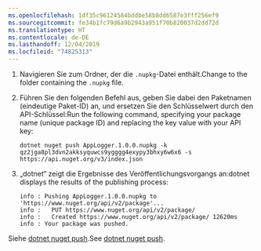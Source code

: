 ```yaml
---
ms.openlocfilehash: 1df35c96124584bddbe58b8dd6587e3fff256ef9
ms.sourcegitcommit: fe34b1fc79d6a9b2943a951f70b820037d2dd72d
ms.translationtype: HT
ms.contentlocale: de-DE
ms.lasthandoff: 12/04/2019
ms.locfileid: "74825313"
---
```

1. <span data-ttu-id="76147-101">Navigieren Sie zum Ordner, der die `.nupkg`-Datei enthält.</span><span class="sxs-lookup"><span data-stu-id="76147-101">Change to the folder containing the `.nupkg` file.</span></span>

1. <span data-ttu-id="76147-102">Führen Sie den folgenden Befehl aus, geben Sie dabei den Paketnamen (eindeutige Paket-ID) an, und ersetzen Sie den Schlüsselwert durch den API-Schlüssel:</span><span class="sxs-lookup"><span data-stu-id="76147-102">Run the following command, specifying your package name (unique package ID) and replacing the key value with your API key:</span></span>

    ```dotnetcli
    dotnet nuget push AppLogger.1.0.0.nupkg -k qz2jga8pl3dvn2akksyquwcs9ygggg4exypy3bhxy6w6x6 -s https://api.nuget.org/v3/index.json
    ```

1. <span data-ttu-id="76147-103">„dotnet“ zeigt die Ergebnisse des Veröffentlichungsvorgangs an:</span><span class="sxs-lookup"><span data-stu-id="76147-103">dotnet displays the results of the publishing process:</span></span>

    ```output
    info : Pushing AppLogger.1.0.0.nupkg to 'https://www.nuget.org/api/v2/package'...
    info :   PUT https://www.nuget.org/api/v2/package/
    info :   Created https://www.nuget.org/api/v2/package/ 12620ms
    info : Your package was pushed.
    ```

<span data-ttu-id="76147-104">Siehe [dotnet nuget push](/dotnet/core/tools/dotnet-nuget-push).</span><span class="sxs-lookup"><span data-stu-id="76147-104">See [dotnet nuget push](/dotnet/core/tools/dotnet-nuget-push).</span></span>